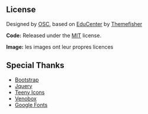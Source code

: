 <!-- licence -->
## License

Designed by [OSC](https://www.open-source.church), based on [EduCenter](https://github.com/themefisher/educenter-hugo) by [Themefisher](https://themefisher.com)

**Code:** Released under the [MIT](https://github.com/themefisher/educenter-hugo/blob/master/LICENSE) license.

**Image:** les images ont leur propres licences

<!-- resources -->
## Special Thanks
- [Bootstrap](https://getbootstrap.com)
- [Jquery](https://jquery.com)
- [Teeny Icons](https://teenyicons.com/)
- [Venobox](https://veno.es/venobox/)
- [Google Fonts](https://fonts.google.com/)
